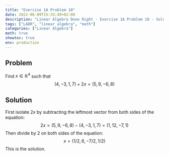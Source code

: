 ```yaml
---
title: "Exercise 1A Problem 10"
date: 2022-06-09T15:33:49+02:00
description: "Linear Algebra Done Right - Exercise 1A Problem 10 - Solution"
tags: ["LADR", "linear algebra", "math"]
categories: ["Linear Algebra"]
math: true
showtoc: true
env: production
---
```


## Problem
Find $x \in \mathbb{R}^4$ such that
$$(4, -3, 1, 7) + 2x = (5, 9, -6, 8)$$

## Solution
First isolate $2x$ by subtracting the leftmost vector from both sides of the equation:
$$2x = (5, 9, -6, 8) - (4, -3, 1, 7) = (1, 12, -7, 1)$$
Then divide by $2$ on both sides of the equation:
$$x = \left(1/2, 6, -7/2, 1/2\right)$$
This is the solution.


